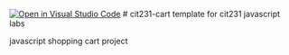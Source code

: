 [![Open in Visual Studio Code](https://classroom.github.com/assets/open-in-vscode-c66648af7eb3fe8bc4f294546bfd86ef473780cde1dea487d3c4ff354943c9ae.svg)](https://classroom.github.com/online_ide?assignment_repo_id=9275033&assignment_repo_type=AssignmentRepo)
﻿# cit231-cart
template for cit231 javascript labs

javascript shopping cart project